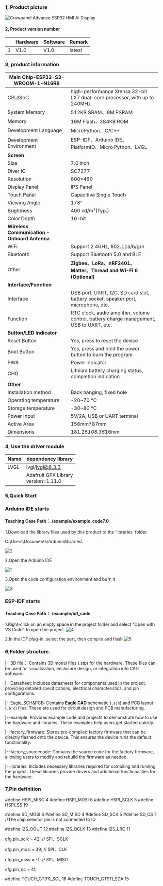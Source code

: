 ### 1, Product picture

![Crowpanel Advance ESP32 HMI AI Display](https://www.elecrow.com/media/catalog/product/cache/9e67447b006ee4d9559353b91d12add5/e/s/esp32_advance_hmi_7.0inch_display.jpg)

#### 2, Product version number

|      | Hardware | Software | Remark |
| ---- | -------- | -------- | ------ |
| 1    | V1.0     | V1.0     | latest |

### 3, product information

| Main Chip-ESP32-S3-WROOM-1-N16R8         |                                                              |
| -------------------------------------------- | ------------------------------------------------------------ |
| CPU/SoC                                      | high-performance Xtensa 32-bit LX7 dual-core processor, with up to 240MHz |
| System Memory                                | 512KB SRAM、8M PSRAM                                         |
| Memory                                       | 16M Flash，384KB ROM                                         |
| Development Language                         | MicroPython、C/C++                                           |
| Development Environment                      | ESP-IDF、Arduino IDE、PlatformIO、Micro Python、LVGL         |
| **Screen**                                   |                                                              |
| Size                                         | 7.0 inch                                                     |
| Diver IC                                     | SC7277                                                       |
| Resolution                                   | 800*480                                                      |
| Display Panel                                | IPS Panel                                                    |
| Touch Panel                                  | Capacitive Single Touch                                      |
| Viewing Angle                                | 178°                                                         |
| Brightness                                   | 400 cd/m²(Typ.)                                              |
| Color Depth                                  | 16-bit                                                       |
| **Wireless Communication - Onboard Antenna** |                                                              |
| WiFi                                         | Support 2.4GHz, 802.11a/b/g/n                                |
| Bluetooth                                    | Support Bluetooth 5.0 and BLE                                |
| Other                                        | **Zigbee、LoRa、nRF2401、Matter、Thread and Wi-Fi 6 (Optional)** |
| **Interface/Function**                       |                                                              |
| Interface                                    | USB port, UART, I2C, SD card slot, battery socket, speaker port, microphone, etc. |
| Function                                     | RTC clock, audio amplifier, volume control, battery charge management, USB to UART, etc. |
| **Button/LED Indicator**                     |                                                              |
| Reset Button                                 | Yes, press to reset the device                               |
| Boot Button                                  | Yes, press and hold the power button to burn the program     |
| PWR                                          | Power indicator                                              |
| CHG                                          | Lithium battery charging status, completion indication       |
| **Other**                                    |                                                              |
| Installation method                          | Back hanging, fixed hole                                     |
| Operating temperature                        | -20~70 °C                                                    |
| Storage temperature                          | -30~80 °C                                                    |
| Power Input                                  | 5V/2A, USB or UART terminal                                  |
| Active Area                                  | 156mm*87mm                                                   |
| Dimensions                                   | 181.26*108.36*16mm                                           |

### 4, Use the driver module

| Name | dependency library                      |
| ---- | --------------------------------------- |
| LVGL | lvgl/lvgl@8.3.3                         |
|      | Adafruit GFX Library<br/>version=1.11.0 |

### 5,Quick Start
### Arduino IDE starts

#### Teaching Case Path：./example/example_code7.0

1.Download the library files used by this product to the 'libraries' folder.

C:\Users\Documents\Arduino\libraries\

![2](https://github.com/user-attachments/assets/86c568bb-3921-4a07-ae91-62d7ce752e50)



2.Open the Arduino IDE

![1](https://github.com/user-attachments/assets/17b4e9af-a863-4bfd-839e-be94f00a33ad)


3.Open the code configuration environment and burn it

![3](https://github.com/user-attachments/assets/1a58d8ff-616b-4b71-9465-c2dac03f3399)



### ESP-IDF starts

#### Teaching Case Path：./example/idf_code

1.Right-click on an empty space in the project folder and select "Open with VS Code" to open the project.
![4](https://github.com/user-attachments/assets/a842ad62-ed8b-49c0-bfda-ee39102da467)



2.In the IDF plug-in, select the port, then compile and flash
![5](https://github.com/user-attachments/assets/76b6182f-0998-4496-920d-d262a5142df3)




### 6,Folder structure.

|--3D file： Contains 3D model files (.stp) for the hardware. These files can be used for visualization, enclosure design, or integration into CAD software.

|--Datasheet: Includes datasheets for components used in the project, providing detailed specifications, electrical characteristics, and pin configurations.

|--Eagle_SCH&PCB: Contains **Eagle CAD** schematic (`.sch`) and PCB layout (`.brd`) files. These are used for circuit design and PCB manufacturing.

|--example: Provides example code and projects to demonstrate how to use the hardware and libraries. These examples help users get started quickly.

|--factory_firmware: Stores pre-compiled factory firmware that can be directly flashed onto the device. This ensures the device runs the default functionality.

|--factory_sourcecode:  Contains the source code for the factory firmware, allowing users to modify and rebuild the firmware as needed.

|--libraries: Includes necessary libraries required for compiling and running the project. These libraries provide drivers and additional functionalities for the hardware.

### 7,Pin definition

#define HSPI_MISO  4
#define HSPI_MOSI  6
#define HSPI_SCLK  5
#define HSPI_SS    19



#define SD_MOSI 6
#define SD_MISO 4
#define SD_SCK  5
#define SD_CS   7 //The chip selector pin is not connected to IO

#define I2S_DOUT 12
#define I2S_BCLK 13
#define I2S_LRC 11

cfg.pin_sclk = 42;  // SPI、SCLK

cfg.pin_mosi = 39;  // SPI、CLK

cfg.pin_miso = -1;  // SPI、MISO

cfg.pin_dc = 41; 

#define TOUCH_GT911_SCL 16
#define TOUCH_GT911_SDA 15
